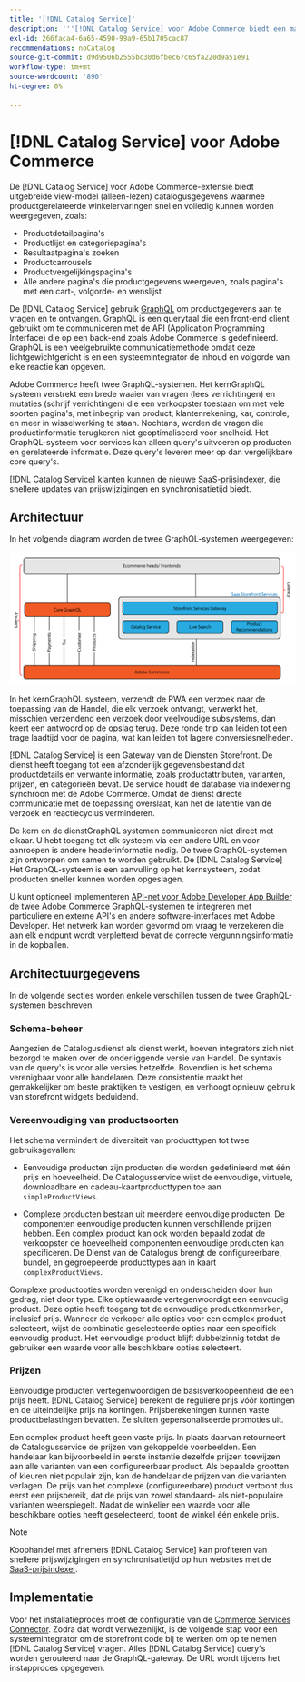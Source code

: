 ```yaml
---
title: '[!DNL Catalog Service]'
description: '''[!DNL Catalog Service] voor Adobe Commerce biedt een manier om de inhoud van de pagina''s met productweergaven en de pagina''s met productlijsten veel sneller op te halen dan de GraphQL-zoekopdrachten van de native Adobe Commerce.'''
exl-id: 266faca4-6a65-4590-99a9-65b1705cac87
recommendations: noCatalog
source-git-commit: d9d9506b2555bc30d6fbec67c65fa220d9a51e91
workflow-type: tm+mt
source-wordcount: '890'
ht-degree: 0%

---
```


# [!DNL Catalog Service] voor Adobe Commerce

De [!DNL Catalog Service] voor Adobe Commerce-extensie biedt uitgebreide view-model (alleen-lezen) catalogusgegevens waarmee productgerelateerde winkelervaringen snel en volledig kunnen worden weergegeven, zoals:

* Productdetailpagina&#39;s
* Productlijst en categoriepagina&#39;s
* Resultaatpagina&#39;s zoeken
* Productcarrousels
* Productvergelijkingspagina&#39;s
* Alle andere pagina&#39;s die productgegevens weergeven, zoals pagina&#39;s met een cart-, volgorde- en wenslijst

De [!DNL Catalog Service] gebruik [GraphQL](https://graphql.org/) om productgegevens aan te vragen en te ontvangen. GraphQL is een querytaal die een front-end client gebruikt om te communiceren met de API (Application Programming Interface) die op een back-end zoals Adobe Commerce is gedefinieerd. GraphQL is een veelgebruikte communicatiemethode omdat deze lichtgewichtgericht is en een systeemintegrator de inhoud en volgorde van elke reactie kan opgeven.

Adobe Commerce heeft twee GraphQL-systemen. Het kernGraphQL systeem verstrekt een brede waaier van vragen (lees verrichtingen) en mutaties (schrijf verrichtingen) die een verkoopster toestaan om met vele soorten pagina&#39;s, met inbegrip van product, klantenrekening, kar, controle, en meer in wisselwerking te staan. Nochtans, worden de vragen die productinformatie terugkeren niet geoptimaliseerd voor snelheid. Het GraphQL-systeem voor services kan alleen query&#39;s uitvoeren op producten en gerelateerde informatie. Deze query&#39;s leveren meer op dan vergelijkbare core query&#39;s.

[!DNL Catalog Service] klanten kunnen de nieuwe [SaaS-prijsindexer](../price-index/index.md), die snellere updates van prijswijzigingen en synchronisatietijd biedt.

## Architectuur

In het volgende diagram worden de twee GraphQL-systemen weergegeven:

![Catalogusarchitectuurdiagram](assets/catalog-service-architecture.png)

In het kernGraphQL systeem, verzendt de PWA een verzoek naar de toepassing van de Handel, die elk verzoek ontvangt, verwerkt het, misschien verzendend een verzoek door veelvoudige subsystems, dan keert een antwoord op de opslag terug. Deze ronde trip kan leiden tot een trage laadtijd voor de pagina, wat kan leiden tot lagere conversiesnelheden.

[!DNL Catalog Service] is een Gateway van de Diensten Storefront. De dienst heeft toegang tot een afzonderlijk gegevensbestand dat productdetails en verwante informatie, zoals productattributen, varianten, prijzen, en categorieën bevat. De service houdt de database via indexering synchroon met de Adobe Commerce.
Omdat de dienst directe communicatie met de toepassing overslaat, kan het de latentie van de verzoek en reactiecyclus verminderen.

De kern en de dienstGraphQL systemen communiceren niet direct met elkaar. U hebt toegang tot elk systeem via een andere URL en voor aanroepen is andere headerinformatie nodig. De twee GraphQL-systemen zijn ontworpen om samen te worden gebruikt. De [!DNL Catalog Service] Het GraphQL-systeem is een aanvulling op het kernsysteem, zodat producten sneller kunnen worden opgeslagen.

U kunt optioneel implementeren [API-net voor Adobe Developer App Builder](https://developer.adobe.com/graphql-mesh-gateway/) de twee Adobe Commerce GraphQL-systemen te integreren met particuliere en externe API&#39;s en andere software-interfaces met Adobe Developer. Het netwerk kan worden gevormd om vraag te verzekeren die aan elk eindpunt wordt verpletterd bevat de correcte vergunningsinformatie in de kopballen.

## Architectuurgegevens

In de volgende secties worden enkele verschillen tussen de twee GraphQL-systemen beschreven.

### Schema-beheer

Aangezien de Catalogusdienst als dienst werkt, hoeven integrators zich niet bezorgd te maken over de onderliggende versie van Handel. De syntaxis van de query&#39;s is voor alle versies hetzelfde. Bovendien is het schema verenigbaar voor alle handelaren. Deze consistentie maakt het gemakkelijker om beste praktijken te vestigen, en verhoogt opnieuw gebruik van storefront widgets beduidend.

### Vereenvoudiging van productsoorten

Het schema vermindert de diversiteit van producttypen tot twee gebruiksgevallen:

* Eenvoudige producten zijn producten die worden gedefinieerd met één prijs en hoeveelheid. De Catalogusservice wijst de eenvoudige, virtuele, downloadbare en cadeau-kaartproducttypen toe aan `simpleProductViews`.

* Complexe producten bestaan uit meerdere eenvoudige producten. De componenten eenvoudige producten kunnen verschillende prijzen hebben. Een complex product kan ook worden bepaald zodat de verkoopster de hoeveelheid componenten eenvoudige producten kan specificeren. De Dienst van de Catalogus brengt de configureerbare, bundel, en gegroepeerde producttypes aan in kaart `complexProductViews`.

Complexe productopties worden verenigd en onderscheiden door hun gedrag, niet door type. Elke optiewaarde vertegenwoordigt een eenvoudig product. Deze optie heeft toegang tot de eenvoudige productkenmerken, inclusief prijs. Wanneer de verkoper alle opties voor een complex product selecteert, wijst de combinatie geselecteerde opties naar een specifiek eenvoudig product. Het eenvoudige product blijft dubbelzinnig totdat de gebruiker een waarde voor alle beschikbare opties selecteert.

### Prijzen

Eenvoudige producten vertegenwoordigen de basisverkoopeenheid die een prijs heeft. [!DNL Catalog Service] berekent de reguliere prijs vóór kortingen en de uiteindelijke prijs na kortingen. Prijsberekeningen kunnen vaste productbelastingen bevatten. Ze sluiten gepersonaliseerde promoties uit.

Een complex product heeft geen vaste prijs. In plaats daarvan retourneert de Catalogusservice de prijzen van gekoppelde voorbeelden. Een handelaar kan bijvoorbeeld in eerste instantie dezelfde prijzen toewijzen aan alle varianten van een configureerbaar product. Als bepaalde grootten of kleuren niet populair zijn, kan de handelaar de prijzen van die varianten verlagen. De prijs van het complexe (configureerbare) product vertoont dus eerst een prijsbereik, dat de prijs van zowel standaard- als niet-populaire varianten weerspiegelt. Nadat de winkelier een waarde voor alle beschikbare opties heeft geselecteerd, toont de winkel één enkele prijs.

>[!NOTE]
>
> Koophandel met afnemers [!DNL Catalog Service] kan profiteren van snellere prijswijzigingen en synchronisatietijd op hun websites met de [SaaS-prijsindexer](../price-index/index.md).

## Implementatie

Voor het installatieproces moet de configuratie van de [Commerce Services Connector](../landing/saas.md). Zodra dat wordt verwezenlijkt, is de volgende stap voor een systeemintegrator om de storefront code bij te werken om op te nemen [!DNL Catalog Service] vragen. Alles [!DNL Catalog Service] query&#39;s worden gerouteerd naar de GraphQL-gateway. De URL wordt tijdens het instapproces opgegeven.
